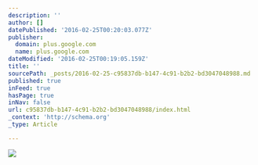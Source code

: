 ```yaml
---
description: ''
author: []
datePublished: '2016-02-25T00:20:03.077Z'
publisher:
  domain: plus.google.com
  name: plus.google.com
dateModified: '2016-02-25T00:19:05.159Z'
title: ''
sourcePath: _posts/2016-02-25-c95837db-b147-4c91-b2b2-bd3047048988.md
published: true
inFeed: true
hasPage: true
inNav: false
url: c95837db-b147-4c91-b2b2-bd3047048988/index.html
_context: 'http://schema.org'
_type: Article

---
```

![](https://lh3.googleusercontent.com/2W_ihcKjiB7OQNQSZ4mf-7vI7f5M4wb2WNGOQykkSXqfSOM2mRnqznEqaXx3kILvxXHV=w5120-h3200-rw-no)